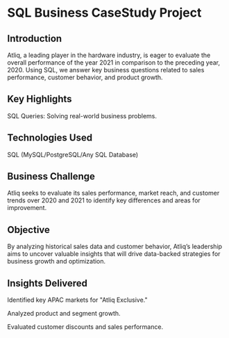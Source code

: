 
# SQL Business CaseStudy Project

## Introduction
Atliq, a leading player in the hardware industry, is eager to evaluate the overall performance of the year 2021 in comparison to the preceding year, 2020. Using SQL, we answer key business questions related to sales performance, customer behavior, and product growth.

## Key Highlights
SQL Queries: Solving real-world business problems.

## Technologies Used
SQL (MySQL/PostgreSQL/Any SQL Database)

## Business Challenge
Atliq seeks to evaluate its sales performance, market reach, and customer trends over 2020 and 2021 to identify key differences and areas for improvement.

## Objective
By analyzing historical sales data and customer behavior, Atliq’s leadership aims to uncover valuable insights that will drive data-backed strategies for business growth and optimization.

## Insights Delivered
Identified key APAC markets for "Atliq Exclusive."

Analyzed product and segment growth.

Evaluated customer discounts and sales performance.
